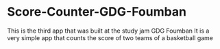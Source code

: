 # Score-Counter-GDG-Foumban
This is the third app that was built at the study jam GDG Foumban
It is a very simple app that counts the score of two teams of a basketball game
